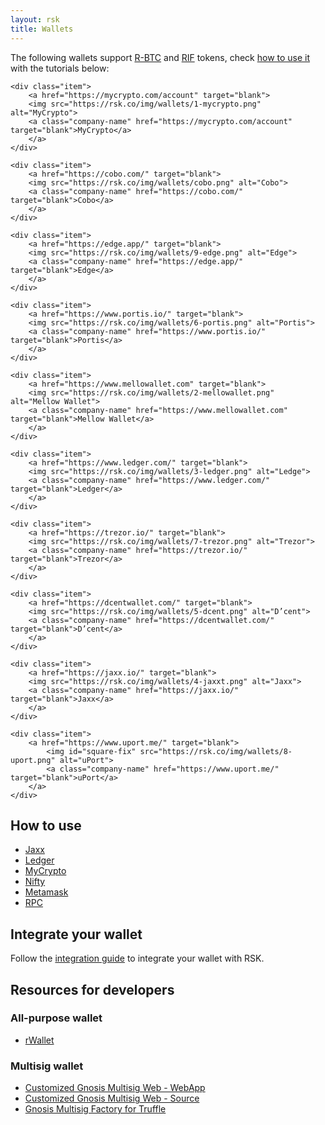 ```yaml
---
layout: rsk
title: Wallets
---
```


The following wallets support [R-BTC](/rsk/rbtc/) and [RIF](/rif/token) tokens, check [how to use it](#integrate-your-wallet) with the tutorials below:


<div id="walletCarousel" class="owl-carousel owl-theme">

    <div class="item">
        <a href="https://mycrypto.com/account" target="blank">
        <img src="https://rsk.co/img/wallets/1-mycrypto.png" alt="MyCrypto">
        <a class="company-name" href="https://mycrypto.com/account" target="blank">MyCrypto</a>
        </a>
    </div>

    <div class="item">
        <a href="https://cobo.com/" target="blank">
        <img src="https://rsk.co/img/wallets/cobo.png" alt="Cobo">
        <a class="company-name" href="https://cobo.com/" target="blank">Cobo</a>
        </a>
    </div>

    <div class="item">
        <a href="https://edge.app/" target="blank">
        <img src="https://rsk.co/img/wallets/9-edge.png" alt="Edge">
        <a class="company-name" href="https://edge.app/" target="blank">Edge</a>
        </a>
    </div>

    <div class="item">
        <a href="https://www.portis.io/" target="blank">
        <img src="https://rsk.co/img/wallets/6-portis.png" alt="Portis">
        <a class="company-name" href="https://www.portis.io/" target="blank">Portis</a>
        </a>
    </div>

    <div class="item">
        <a href="https://www.mellowallet.com" target="blank">
        <img src="https://rsk.co/img/wallets/2-mellowallet.png" alt="Mellow Wallet">
        <a class="company-name" href="https://www.mellowallet.com" target="blank">Mellow Wallet</a>
        </a>
    </div>

    <div class="item">
        <a href="https://www.ledger.com/" target="blank">
        <img src="https://rsk.co/img/wallets/3-ledger.png" alt="Ledge">
        <a class="company-name" href="https://www.ledger.com/" target="blank">Ledger</a>
        </a>
    </div>

    <div class="item">
        <a href="https://trezor.io/" target="blank">
        <img src="https://rsk.co/img/wallets/7-trezor.png" alt="Trezor">
        <a class="company-name" href="https://trezor.io/" target="blank">Trezor</a>
        </a>
    </div>

    <div class="item">
        <a href="https://dcentwallet.com/" target="blank">
        <img src="https://rsk.co/img/wallets/5-dcent.png" alt="D’cent">
        <a class="company-name" href="https://dcentwallet.com/" target="blank">D’cent</a>
        </a>
    </div>

    <div class="item">
        <a href="https://jaxx.io/" target="blank">
        <img src="https://rsk.co/img/wallets/4-jaxxt.png" alt="Jaxx">
        <a class="company-name" href="https://jaxx.io/" target="blank">Jaxx</a>
        </a>
    </div>

    <div class="item">
        <a href="https://www.uport.me/" target="blank">
            <img id="square-fix" src="https://rsk.co/img/wallets/8-uport.png" alt="uPort">
            <a class="company-name" href="https://www.uport.me/" target="blank">uPort</a>
        </a>
    </div>
</div>

## How to use

- [Jaxx](/develop/apps/wallets/jaxx)
- [Ledger](/develop/apps/wallets/ledger)
- [MyCrypto](/develop/apps/wallets/mycrypto)
- [Nifty](/develop/apps/wallets/nifty)
- [Metamask](/develop/apps/wallets/metamask)
- [RPC](/develop/apps/wallets/json-rpc)

## Integrate your wallet

Follow the [integration guide](/develop/apps/integrate) to integrate your wallet with RSK.

## Resources for developers

### All-purpose wallet

- <a href="https://github.com/rsksmart/rwallet" target="_blank">rWallet</a>

### Multisig wallet

- <a href="https://gnosis.rsk.co" target="_blank">Customized Gnosis Multisig Web - WebApp</a>
- <a href="https://github.com/rsksmart/MultiSigWallet" target="_blank">Customized Gnosis Multisig Web - Source</a>
- <a href="https://github.com/rsksmart/multi-sig-factory" target="_blank">Gnosis Multisig Factory for Truffle</a>
